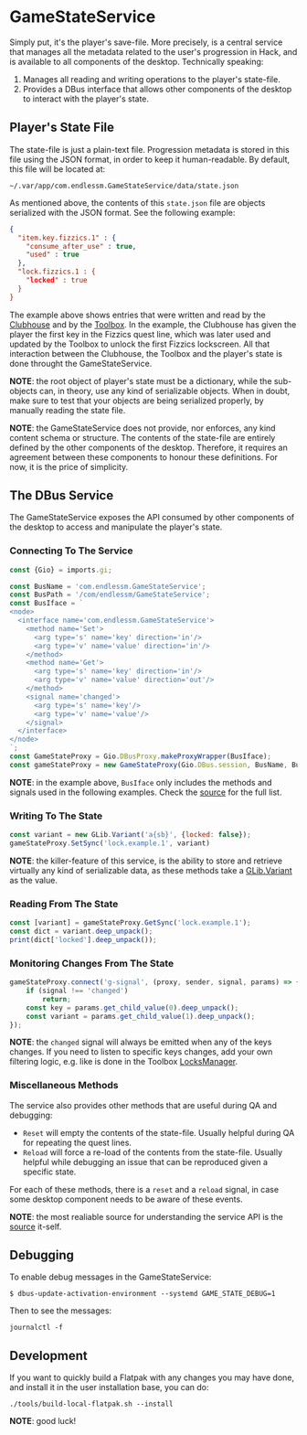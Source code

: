 # GameStateService

Simply put, it's the player's save-file. More precisely, is a central service that manages all the metadata related to the user's progression in Hack, and is available to all components of the desktop. Technically speaking:

1. Manages all reading and writing operations to the player's state-file.
2. Provides a DBus interface that allows other components of the desktop to interact with the player's state.

## Player's State File

The state-file is just a plain-text file. Progression metadata is stored in this file using the JSON format, in order to keep it human-readable. By default, this file will be located at:

```
~/.var/app/com.endlessm.GameStateService/data/state.json
```

As mentioned above, the contents of this `state.json` file are objects serialized with the JSON format. See the following example:

```json
{
  "item.key.fizzics.1" : {
    "consume_after_use" : true,
    "used" : true
  },
  "lock.fizzics.1 : {
    "locked" : true
  }
}
```

The example above shows entries that were written and read by the [Clubhouse](https://github.com/endlessm/clubhouse) and by the [Toolbox](https://github.com/endlessm/hack-toolbox-app). In the example, the Clubhouse has given the player the first key in the Fizzics quest line, which was later used and updated by the Toolbox to unlock the first Fizzics lockscreen. All that interaction between the Clubhouse, the Toolbox and the player's state is done throught the GameStateService.

**NOTE**: the root object of player's state must be a dictionary, while the sub-objects can, in theory, use any kind of serializable objects. When in doubt, make sure to test that your objects are being serialized properly, by manually reading the state file.

**NOTE**: the GameStateService does not provide, nor enforces, any kind content schema or structure. The contents of the state-file are entirely defined by the other components of the desktop. Therefore, it requires an agreement between these components to honour these definitions. For now, it is the price of simplicity.

## The DBus Service

The GameStateService exposes the API consumed by other components of the desktop to access and manipulate the player's state.

### Connecting To The Service

```javascript
const {Gio} = imports.gi;

const BusName = 'com.endlessm.GameStateService';
const BusPath = '/com/endlessm/GameStateService';
const BusIface = `
<node>
  <interface name='com.endlessm.GameStateService'>
    <method name='Set'>
      <arg type='s' name='key' direction='in'/>
      <arg type='v' name='value' direction='in'/>
    </method>
    <method name='Get'>
      <arg type='s' name='key' direction='in'/>
      <arg type='v' name='value' direction='out'/>
    </method>
    <signal name='changed'>
      <arg type='s' name='key'/>
      <arg type='v' name='value'/>
    </signal>
  </interface>
</node>
`;
const GameStateProxy = Gio.DBusProxy.makeProxyWrapper(BusIface);
const gameStateProxy = new GameStateProxy(Gio.DBus.session, BusName, BusPath);
```

**NOTE**: in the example above, `BusIface` only includes the methods and signals used in the following examples. Check the [source](game-state-service) for the full list.

### Writing To The State

```javascript
const variant = new GLib.Variant('a{sb}', {locked: false});
gameStateProxy.SetSync('lock.example.1', variant)
```

**NOTE**: the killer-feature of this service, is the ability to store and retrieve virtually any kind of serializable data, as these methods take a [GLib.Variant](https://developer.gnome.org/glib/stable/glib-GVariant.html) as the value.

### Reading From The State

```javascript
const [variant] = gameStateProxy.GetSync('lock.example.1');
const dict = variant.deep_unpack();
print(dict['locked'].deep_unpack());
```

### Monitoring Changes From The State

```javascript
gameStateProxy.connect('g-signal', (proxy, sender, signal, params) => {
    if (signal !== 'changed')
        return;
    const key = params.get_child_value(0).deep_unpack();
    const variant = params.get_child_value(1).deep_unpack();
});
```

**NOTE**: the `changed` signal will always be emitted when any of the keys changes. If you need to listen to specific keys changes, add your own filtering logic, e.g. like is done in the Toolbox [LocksManager](https://github.com/endlessm/hack-toolbox-app/blob/master/src/locksManager.js).

### Miscellaneous Methods

The service also provides other methods that are useful during QA and debugging:

* `Reset` will empty the contents of the state-file. Usually helpful during QA for repeating the quest lines.
* `Reload` will force a re-load of the contents from the state-file. Usually helpful while debugging an issue that can be reproduced given a specific state.

For each of these methods, there is a `reset` and a `reload` signal, in case some desktop component needs to be aware of these events.

**NOTE**: the most realiable source for understanding the service API is the [source](game-state-service) it-self.

## Debugging

To enable debug messages in the GameStateService:

```
$ dbus-update-activation-environment --systemd GAME_STATE_DEBUG=1
```

Then to see the messages:

```
journalctl -f
```

## Development

If you want to quickly build a Flatpak with any changes you may have
done, and install it in the user installation base, you can do:

```
./tools/build-local-flatpak.sh --install
```

**NOTE**: good luck!

